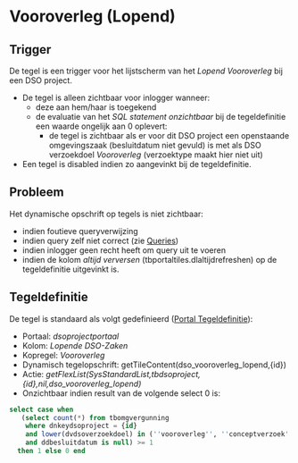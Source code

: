 # Vooroverleg (Lopend)

## Trigger

De tegel is een trigger voor het lijstscherm van het *Lopend Vooroverleg* bij een DSO project.

  - De tegel is alleen zichtbaar voor inlogger wanneer:
    - deze aan hem/haar is toegekend
    - de evaluatie van het *SQL statement onzichtbaar* bij de tegeldefinitie een waarde ongelijk aan 0 oplevert:
      - de tegel is zichtbaar als er voor dit DSO project een openstaande omgevingszaak (besluitdatum niet gevuld) is met als DSO verzoekdoel *Vooroverleg* (verzoektype maakt hier niet uit)
  - Een tegel is disabled indien zo aangevinkt bij de tegeldefinitie.

## Probleem

Het dynamische opschrift op tegels is niet zichtbaar:

  - indien foutieve queryverwijzing
  - indien query zelf niet correct (zie [Queries](/instellen_inrichten/queries.md))
  - indien inlogger geen recht heeft om query uit te voeren
  - indien de kolom *altijd verversen* (tbportaltiles.dlaltijdrefreshen) op de tegeldefinitie uitgevinkt is.

## Tegeldefinitie

De tegel is standaard als volgt gedefinieerd ([Portal Tegeldefinitie](/instellen_inrichten/portaldefinitie/portal_tegel.md)):

  -  Portaal: *dsoprojectportaal*
  -  Kolom: *Lopende DSO-Zaken*
  -  Kopregel: *Vooroverleg*
  -  Dynamisch tegelopschrift: getTileContent(dso_vooroverleg_lopend,{id})
  -  Actie: *getFlexList(SysStandardList,tbdsoproject,{id},nil,dso_vooroverleg_lopend)*
  -  Onzichtbaar indien result van de volgende select 0 is:

```sql
select case when
   (select count(*) from tbomgvergunning
    where dnkeydsoproject = {id}
    and lower(dvdsoverzoekdoel) in (''vooroverleg'', ''conceptverzoek'')
    and ddbesluitdatum is null) >= 1
  then 1 else 0 end
```

